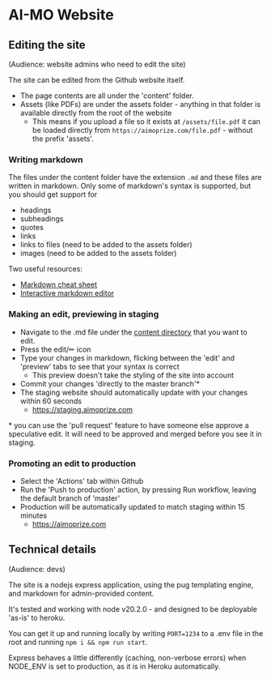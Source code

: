 # AI-MO Website

## Editing the site

(Audience: website admins who need to edit the site)

The site can be edited from the Github website itself. 
- The page contents are all under the 'content' folder.
- Assets (like PDFs) are under the assets folder - anything in that folder is available directly from the root of the website
  - This means if you upload a file so it exists at `/assets/file.pdf` it can be loaded directly from `https://aimoprize.com/file.pdf` - without the prefix 'assets'.

### Writing markdown

The files under the content folder have the extension `.md` and these files are written in markdown. Only some of markdown's syntax is supported, but you should get support for
- headings
- subheadings
- quotes
- links
- links to files (need to be added to the assets folder)
- images (need to be added to the assets folder)

Two useful resources:
- [Markdown cheat sheet](https://www.markdownguide.org/cheat-sheet/)
- [Interactive markdown editor](https://stackedit.io/)

### Making an edit, previewing in staging
- Navigate to the .md file under the [content directory](/content) that you want to edit.
- Press the edit/✏ icon 
- Type your changes in markdown, flicking between the 'edit' and 'preview' tabs to see that your syntax is correct
  - This preview doesn't take the styling of the site into account
- Commit your changes 'directly to the master branch'\*
- The staging website should automatically update with your changes within 60 seconds
  - https://staging.aimoprize.com

\* you can use the 'pull request' feature to have someone else approve a speculative edit. It will need to be approved and merged before you see it in staging.

### Promoting an edit to production
- Select the 'Actions' tab within Github
- Run the 'Push to production' action, by pressing Run workflow, leaving the default branch of 'master'
- Production will be automatically updated to match staging within 15 minutes
  - https://aimoprize.com


## Technical details

(Audience: devs)

The site is a nodejs express application, using the pug templating engine, and markdown for admin-provided content. 

It's tested and working with node v20.2.0 - and designed to be deployable 'as-is' to heroku.

You can get it up and running locally by writing `PORT=1234` to a .env file in the root and running `npm i && npm run start`.

Express behaves a little differently (caching, non-verbose errors) when NODE_ENV is set to production, as it is in Heroku automatically. 
